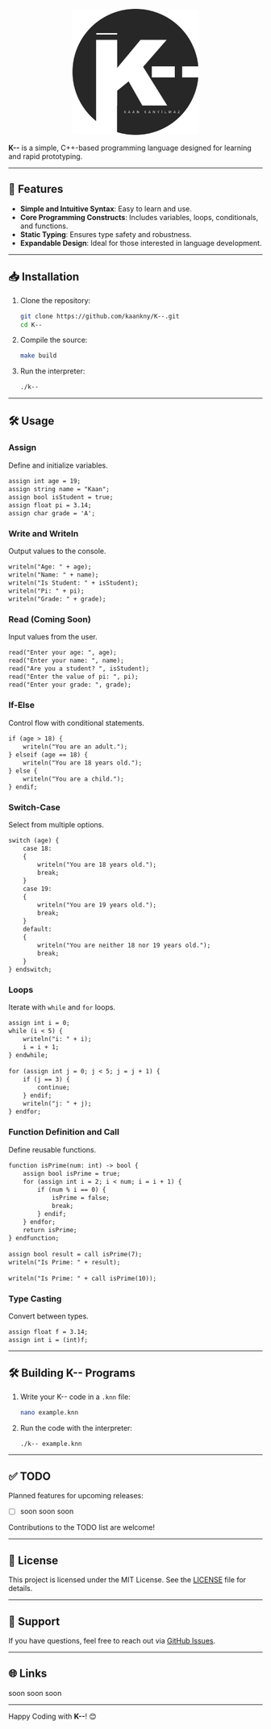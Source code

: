 <p align="center"> <img src="k_logo.png" alt="K-- Logo" width="250"> </p>

 **K--** is a simple, C++-based programming language designed for learning and rapid prototyping.

---

## 🚀 Features

- **Simple and Intuitive Syntax**: Easy to learn and use.
- **Core Programming Constructs**: Includes variables, loops, conditionals, and functions.
- **Static Typing**: Ensures type safety and robustness.
- **Expandable Design**: Ideal for those interested in language development.

---

## 📥 Installation

1. Clone the repository:
   ```bash
   git clone https://github.com/kaankny/K--.git
   cd K--
   ```

2. Compile the source:
   ```bash
   make build
   ```

3. Run the interpreter:
   ```bash
   ./k--
   ```

---

## 🛠️ Usage

### Assign
Define and initialize variables.
```k--
assign int age = 19;
assign string name = "Kaan";
assign bool isStudent = true;
assign float pi = 3.14;
assign char grade = 'A';
```

### Write and Writeln
Output values to the console.
```k--
writeln("Age: " + age);
writeln("Name: " + name);
writeln("Is Student: " + isStudent);
writeln("Pi: " + pi);
writeln("Grade: " + grade);
```

### Read (Coming Soon)
Input values from the user.
```k--
read("Enter your age: ", age);
read("Enter your name: ", name);
read("Are you a student? ", isStudent);
read("Enter the value of pi: ", pi);
read("Enter your grade: ", grade);
```

### If-Else
Control flow with conditional statements.
```k--
if (age > 18) {
    writeln("You are an adult.");
} elseif (age == 18) {
    writeln("You are 18 years old.");
} else {
    writeln("You are a child.");
} endif;
```

### Switch-Case
Select from multiple options.
```k--
switch (age) {
	case 18:
	{
		writeln("You are 18 years old.");
		break;
	}
	case 19:
	{
		writeln("You are 19 years old.");
		break;
	}
	default:
	{
		writeln("You are neither 18 nor 19 years old.");
		break;
	}
} endswitch;
```

### Loops
Iterate with `while` and `for` loops.
```k--
assign int i = 0;
while (i < 5) {
    writeln("i: " + i);
    i = i + 1;
} endwhile;

for (assign int j = 0; j < 5; j = j + 1) {
	if (j == 3) {
		continue;
	} endif;
	writeln("j: " + j);
} endfor;
```

### Function Definition and Call
Define reusable functions.
```k--
function isPrime(num: int) -> bool {
    assign bool isPrime = true;
    for (assign int i = 2; i < num; i = i + 1) {
        if (num % i == 0) {
            isPrime = false;
            break;
        } endif;
    } endfor;
    return isPrime;
} endfunction;

assign bool result = call isPrime(7);
writeln("Is Prime: " + result);

writeln("Is Prime: " + call isPrime(10));
```

### Type Casting
Convert between types.
```k--
assign float f = 3.14;
assign int i = (int)f;
```

---

## 🛠️ Building K-- Programs

1. Write your K-- code in a `.knn` file:
   ```bash
   nano example.knn
   ```

2. Run the code with the interpreter:
   ```bash
   ./k-- example.knn
   ```

---

## ✅ TODO

Planned features for upcoming releases:
- [ ] soon soon soon
      
Contributions to the TODO list are welcome!

---

## 📄 License

This project is licensed under the MIT License. See the [LICENSE](LICENSE) file for details.

---

## 💬 Support

If you have questions, feel free to reach out via [GitHub Issues](https://github.com/kaankny/k--/issues).

---

## 🌐 Links

soon soon soon

---

Happy Coding with **K--**! 😊

